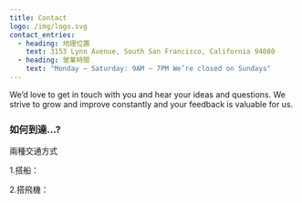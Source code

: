 ```yaml
---
title: Contact
logo: /img/logo.svg
contact_entries:
  - heading: 地理位置
    text: 3153 Lynn Avenue, South San Francisco, California 94080
  - heading: 營業時間
    text: "Monday – Saturday: 9AM – 7PM We’re closed on Sundays"
---
```

We’d love to get in touch with you and hear your ideas and
questions. We strive to grow and improve constantly and your feedback
is valuable for us.

<h3 class="f4 b lh-title mb2">如何到達…?</h3>

兩種交通方式

1.搭船：

2.搭飛機：